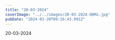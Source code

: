 ```yaml
---
title: "20-03-2024"
coverImage: "../../images/20-03-2024-Q0Mz.jpg"
pubDate: "2024-03-20T09:16:43.991Z"
---
```


20-03-2024
